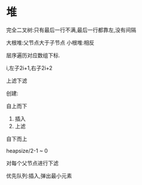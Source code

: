 # 堆

完全二叉树:只有最后一行不满,最后一行都靠左,没有间隔

大根堆:父节点大于子节点
小根堆:相反

层序遍历对应数组下标.

i,左子2i+1,右子2i+2

上滤下滤

创建:

自上而下

1. 插入
2. 上滤

自下而上

heapsize/2-1 ~ 0

对每个父节点进行下滤

优先队列:插入,弹出最小元素
